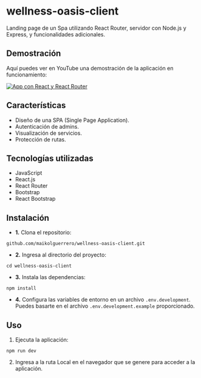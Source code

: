 # wellness-oasis-client
Landing page de un Spa utilizando React Router, servidor con Node.js y Express, y funcionalidades adicionales.

## Demostración
Aquí puedes ver en YouTube una demostración de la aplicación en funcionamiento:

[![App con React y React Router](https://i9.ytimg.com/vi/_77GlIl4PgA/mqdefault.jpg?sqp=CMiZgqUG-oaymwEmCMACELQB8quKqQMa8AEB-AH-CYAC0AWKAgwIABABGFEgXihlMA8=&rs=AOn4CLAJ1shmPZFt9yiTFwvX_fDiBpfv0Q)](https://youtu.be/_77GlIl4PgA)

## Características
- Diseño de una SPA (Single Page Application).
- Autenticación de admins.
- Visualización de servicios.
- Protección de rutas.

## Tecnologías utilizadas
- JavaScript
- React.js
- React Router
- Bootstrap
- React Bootstrap

## Instalación
- **1.** Clona el repositorio:
```
github.com/maikolguerrero/wellness-oasis-client.git
```
- **2.**  Ingresa al directorio del proyecto:
```
cd wellness-oasis-client
```
- **3.**  Instala las dependencias:
```
npm install
```
- **4.** Configura las variables de entorno en un archivo `.env.development`. Puedes basarte en el archivo `.env.development.example` proporcionado.

## Uso
1. Ejecuta la aplicación:
```
npm run dev
```
2. Ingresa a la ruta Local en el navegador que se genere para acceder a la aplicación.
